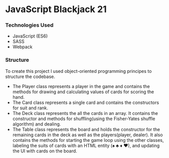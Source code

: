 # JavaScript Blackjack 21


### Technologies Used 

* JavaScript (ES6)
* SASS
* Webpack

### Structure 

To create this project I used object-oriented programming principes to structure the codebase. 

* The Player class represents a player in the game and contains the methods for drawing and calculating values of cards for scoring the hand.
* The Card class represents a single card and contains the constructors for suit and rank.
* The Deck class represents the all the cards in an array. It contains the constructor and methods for shuffling(using the Fisher-Yates shuffle algorithm) and dealing.
* The Table class represents the board and holds the constructor for the remaining cards in the deck as well as the players(player, dealer). It also contains the methods for starting the game loop using the other classes, labeling the suits of cards with an HTML entity (&#9824; &#9827; &#9830; &#9829;), and updating the UI with cards on the board. 